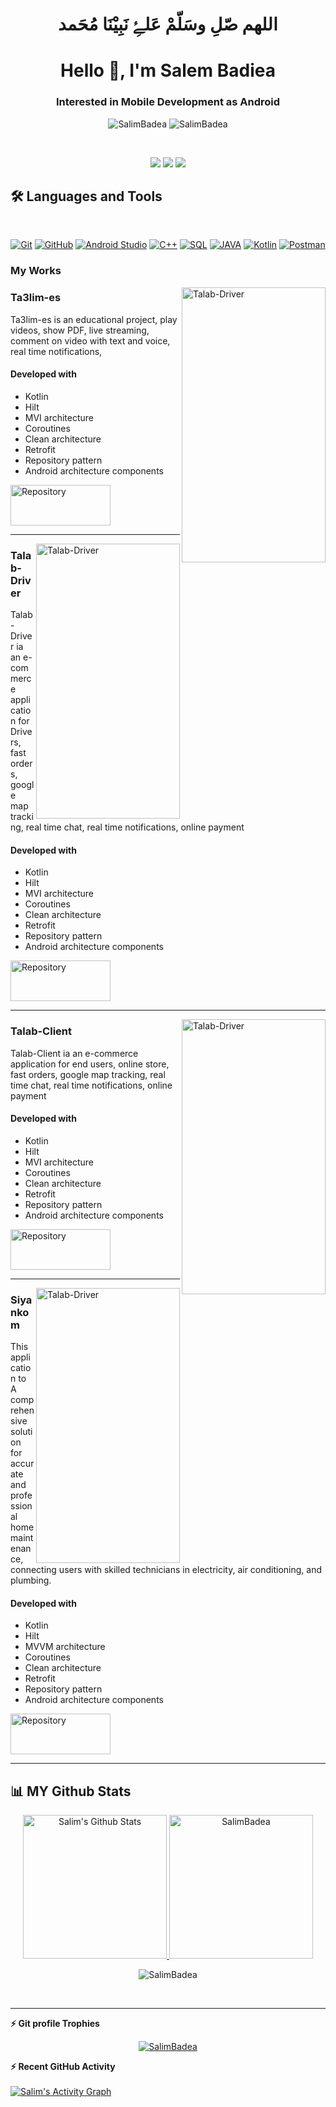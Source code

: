 <h1 align="center">اللهم صّلِ وسَلّمْ عَلۓِ نَبِيْنَا مُحَمد</h1>
<h1 align="center">Hello 👋, I'm Salem Badiea</h1>
<h3 align="center">Interested in Mobile Development as Android</h3>
<p align="center"> <img src="https://komarev.com/ghpvc/?username=SalimBadea&label=Profile%20views&color=0e75b6&style=flat" alt="SalimBadea" />
                   <img src="https://img.shields.io/github/followers/SalimBadea?label=Followers" alt="SalimBadea" />
</p>

<br>
<!--
📩 Connect with me
-->
<p align="center">
<a href="mailto:salimsiko56@gmail.com"title="Gmail"><img src="https://img.shields.io/badge/gmail-%23F05033.svg?style=for-the-badge&logo=gmail&logoColor=white"/></a>  
<a href="https://www.facebook.com/profile.php?id=100004091193310" title="Facebook"><img src="https://img.shields.io/badge/Facebook-%231877F2.svg?style=for-the-badge&logo=Facebook&logoColor=white"/></a>
<a href="https://www.linkedin.com/in/salim-badiea-%F0%9F%87%B5%F0%9F%87%B8-28aa99164/" title="LinkedIn"><img src="https://img.shields.io/badge/linkedin-%230077B5.svg?style=for-the-badge&logo=linkedin&logoColor=white"/></a>
</p>

## 🛠 Languages and Tools
<br>
<p align="center">
<a href="https://git-scm.com/" title="Git"><img src="https://img.shields.io/badge/git-%23F05033.svg?style=for-the-badge&logo=git&logoColor=white" alt="Git"></a>
<a href="https://github.com/" title="GitHub"><img src="https://img.shields.io/badge/github-%23121011.svg?style=for-the-badge&logo=github&logoColor=white" alt="GitHub"></a>
 <a href="https://developer.android.com/studio" title="Android Studio"><img src="https://img.shields.io/badge/android%20Studio-%23999120.svg?style=for-the-badge&logo=android-studio&logoColor=white" alt="Android Studio"></a>
<a href="" title="C++"><img src="https://img.shields.io/badge/C%2B%2B-00599C?style=for-the-badge&logo=c%2B%2B&logoColor=white" alt="C++"></a>
  <a href="" title="SQL"><img src="https://img.shields.io/badge/Microsoft%20SQL%20Server-CC2927?style=for-the-badge&logo=microsoft%20sql%20server&logoColor=white" alt="SQL"></a>
<a href="" title="JAVA"><img src="https://img.shields.io/badge/Java-ED8B00?style=for-the-badge&logo=java&logoColor=white" alt="JAVA"></a>
<a href="" title="Kotlin"><img src="https://img.shields.io/badge/kotlin-BE93D4?style=for-the-badge&logo=kotlin&logoColor=white" alt="Kotlin"></a>
<a href="" title="Postman"><img src="https://img.shields.io/badge/Posrman-ED8B00?style=for-the-badge&logo=postman&logoColor=white" alt="Postman"></a>
</p>

### My Works

<img align="right" src="https://github.com/SalimBadea/androidTask/assets/37668158/2ba18dfc-c54a-4c1d-a7f4-a5205423471c" alt="Talab-Driver" style="height: 440px; width:230px;" />

### Ta3lim-es
Ta3lim-es is an educational project, play videos, show PDF, live streaming, comment on video with text and voice, real time notifications,

#### Developed with
- Kotlin
- Hilt 
- MVI architecture
- Coroutines
- Clean architecture
- Retrofit
- Repository pattern
- Android architecture components

<p></a> <a href="https://play.google.com/store/apps/details?id=com.salim.ta3limes" target="_blank"><img alt="Repository" src="https://reefcentral.pt/wp-content/uploads/2019/04/get-on-google-play.png" style="height: 65px; width:160px;"/> </a><p>
<hr>

<img align="right" src="https://github.com/SalimBadea/androidTask/assets/37668158/78d0b50c-3afb-44e0-9bf9-7aec2f0a5a4d" alt="Talab-Driver" style="height: 440px; width:230px;" />

### Talab-Driver
Talab-Driver ia an e-commerce application for Drivers, fast orders, google map tracking, real time chat, real time notifications, online payment<br />

#### Developed with
- Kotlin
- Hilt 
- MVI architecture
- Coroutines
- Clean architecture
- Retrofit
- Repository pattern
- Android architecture components

<p></a> <a href="https://play.google.com/store/apps/details?id=net.moltaqa.talab_driver" target="_blank"><img alt="Repository" src="https://reefcentral.pt/wp-content/uploads/2019/04/get-on-google-play.png" style="height: 65px; width:160px;"/> </a><p>
<hr>
  
<img align="right" src="https://github.com/SalimBadea/androidTask/assets/37668158/e0b62949-3301-4613-8120-bf70b8f2e0f1" alt="Talab-Driver" style="height: 440px; width:230px;" />

### Talab-Client
Talab-Client ia an e-commerce application for end users, online store, fast orders, google map tracking, real time chat, real time notifications, online payment

#### Developed with
- Kotlin
- Hilt 
- MVI architecture
- Coroutines
- Clean architecture
- Retrofit
- Repository pattern
- Android architecture components

<p></a> <a href="https://play.google.com/store/apps/details?id=net.moltaqa.talab_client" target="_blank"><img alt="Repository" src="https://reefcentral.pt/wp-content/uploads/2019/04/get-on-google-play.png" style="height: 65px; width:160px;"/> </a><p>
<hr>

<img align="right" src="https://github.com/SalimBadea/androidTask/assets/37668158/b28e751b-1b02-4784-871f-9195ccb9a856" alt="Talab-Driver" style="height: 440px; width:230px;" />

  ### Siyankom
This application to A comprehensive solution for accurate and professional home maintenance, connecting users with skilled technicians in electricity, air conditioning, and plumbing.

#### Developed with
- Kotlin
- Hilt 
- MVVM architecture
- Coroutines
- Clean architecture
- Retrofit
- Repository pattern
- Android architecture components

<p></a> <a href="https://play.google.com/store/apps/details?id=com.moltaqaa.siyankom.android" target="_blank"><img alt="Repository" src="https://reefcentral.pt/wp-content/uploads/2019/04/get-on-google-play.png" style="height: 65px; width:160px;"/> </a><p>
<hr>
  
## 📊 MY Github Stats
<p align="center">
  <a href="https://github.com/anuraghazra/github-readme-stats">
    <img alt="Salim's Github Stats" src="https://github-readme-stats.vercel.app/api?username=SalimBadea&show_icons=true&count_private=true&locale=en&theme=tokyonight&layout=compact" height="230px"/>
  </a>
        <img src="https://github-readme-stats.vercel.app/api/top-langs?username=SalimBadea&langs_count=10&show_icons=true&locale=en&theme=tokyonight" alt="SalimBadea" height="230px"/>
<br/>
<p align="center"><img src="https://github-readme-streak-stats.herokuapp.com/?user=SalimBadea&theme=tokyonight_duo" alt="SalimBadea" /></p>
<br/>
<!-- <b>Note:</b> Top languages is only a metric of the languages my public code consists of and doesn't reflect experience or skill level. -->
</p>
  
----
 <summary><b>⚡ Git profile Trophies</b></summary>

 <p align="center"> <a href="https://github.com/ryo-ma/github-profile-trophy"><img src="https://github-profile-trophy.vercel.app/?username=SalimBadea&layout=compact&theme=algolia" alt="SalimBadea" /></a> </p>



<summary><b>⚡ Recent GitHub Activity</b></summary>
<br/>
<a href="https://github.com/SalimBadea"><img alt="Salim's Activity Graph" src="https://activity-graph.herokuapp.com/graph?username=SalimBadea&custom_title=Mohamed%20Emad%27s%20Contribution%20Graph&theme=react-dark" /></a>
<br/> 


<!---
SalimBadea/SalimBadea is a ✨ special ✨ repository because its `README.md` (this file) appears on your GitHub profile.
You can click the Preview link to take a look at your changes.
--->
